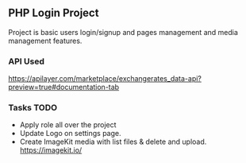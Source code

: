 ## PHP Login Project
Project is basic users login/signup and pages management and media management features.

### API Used 
https://apilayer.com/marketplace/exchangerates_data-api?preview=true#documentation-tab

### Tasks TODO
* Apply role all over the project
* Update Logo on settings page.
* Create ImageKit media with list files & delete and upload. https://imagekit.io/